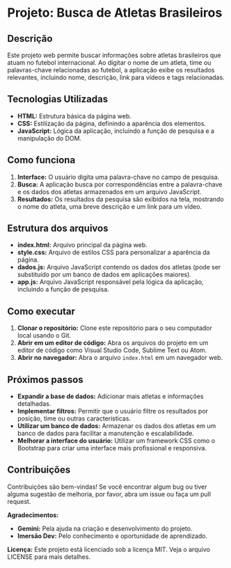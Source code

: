 # Projeto: Busca de Atletas Brasileiros

## Descrição
Este projeto web permite buscar informações sobre atletas brasileiros que atuam no futebol internacional. Ao digitar o nome de um atleta, time ou palavras-chave relacionadas ao futebol, a aplicação exibe os resultados relevantes, incluindo nome, descrição, link para vídeos e tags relacionadas.

## Tecnologias Utilizadas
* **HTML:** Estrutura básica da página web.
* **CSS:** Estilização da página, definindo a aparência dos elementos.
* **JavaScript:** Lógica da aplicação, incluindo a função de pesquisa e a manipulação do DOM.

## Como funciona
1. **Interface:** O usuário digita uma palavra-chave no campo de pesquisa.
2. **Busca:** A aplicação busca por correspondências entre a palavra-chave e os dados dos atletas armazenados em um arquivo JavaScript.
3. **Resultados:** Os resultados da pesquisa são exibidos na tela, mostrando o nome do atleta, uma breve descrição e um link para um vídeo.

## Estrutura dos arquivos
* **index.html:** Arquivo principal da página web.
* **style.css:** Arquivo de estilos CSS para personalizar a aparência da página.
* **dados.js:** Arquivo JavaScript contendo os dados dos atletas (pode ser substituído por um banco de dados em aplicações maiores).
* **app.js:** Arquivo JavaScript responsável pela lógica da aplicação, incluindo a função de pesquisa.

## Como executar
1. **Clonar o repositório:** Clone este repositório para o seu computador local usando o Git.
2. **Abrir em um editor de código:** Abra os arquivos do projeto em um editor de código como Visual Studio Code, Sublime Text ou Atom.
3. **Abrir no navegador:** Abra o arquivo `index.html` em um navegador web.

## Próximos passos
* **Expandir a base de dados:** Adicionar mais atletas e informações detalhadas.
* **Implementar filtros:** Permitir que o usuário filtre os resultados por posição, time ou outras características.
* **Utilizar um banco de dados:** Armazenar os dados dos atletas em um banco de dados para facilitar a manutenção e escalabilidade.
* **Melhorar a interface do usuário:** Utilizar um framework CSS como o Bootstrap para criar uma interface mais profissional e responsiva.

## Contribuições
Contribuições são bem-vindas! Se você encontrar algum bug ou tiver alguma sugestão de melhoria, por favor, abra um issue ou faça um pull request.

**Agradecimentos:**
* **Gemini:** Pela ajuda na criação e desenvolvimento do projeto.
* **Imersão Dev:** Pelo conhecimento e oportunidade de aprendizado.

**Licença:**
Este projeto está licenciado sob a licença MIT. Veja o arquivo LICENSE para mais detalhes.
